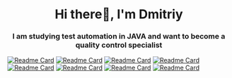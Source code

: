<h1 align="center">Hi there👋, I'm Dmitriy</h1>
<h3 align="center">I am studying test automation in JAVA and want to become a quality control specialist</h3>

[![Readme Card](https://github-readme-stats.vercel.app/api/pin/?username=dimyalt&repo=NASA_API_TESTs)](https://github.com/dimyalt/NASA_API_TESTs)
[![Readme Card](https://github-readme-stats.vercel.app/api/pin/?username=dimyalt&repo=demoqa_com)](https://github.com/dimyalt/demoqa_com)
[![Readme Card](https://github-readme-stats.vercel.app/api/pin/?username=dimyalt&repo=Sprint_8)](https://github.com/dimyalt/Diplom_1)
[![Readme Card](https://github-readme-stats.vercel.app/api/pin/?username=dimyalt&repo=Sprint_8)](https://github.com/dimyalt/Diplom_2)
[![Readme Card](https://github-readme-stats.vercel.app/api/pin/?username=dimyalt&repo=Sprint_8)](https://github.com/dimyalt/Diplom_3)
[![Readme Card](https://github-readme-stats.vercel.app/api/pin/?username=dimyalt&repo=Sprint_8)](https://github.com/dimyalt/Sprint_8)
[![Readme Card](https://github-readme-stats.vercel.app/api/pin/?username=dimyalt&repo=Sprint_8)](https://github.com/dimyalt/Sprint_7)
[![Readme Card](https://github-readme-stats.vercel.app/api/pin/?username=dimyalt&repo=Sprint_8)](https://github.com/dimyalt/Sprint_4)
<!--
**dimyalt/dimyalt** is a ✨ _special_ ✨ repository because its `README.md` (this file) appears on your GitHub profile.

Here are some ideas to get you started:

- 🔭 I’m currently working on ...
- 🌱 I’m currently learning ...
- 👯 I’m looking to collaborate on ...
- 🤔 I’m looking for help with ...
- 💬 Ask me about ...
- 📫 How to reach me: ...
- 😄 Pronouns: ...
- ⚡ Fun fact: ...
-->
